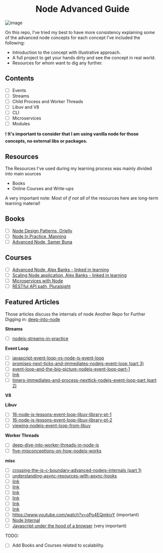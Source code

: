 <h1 align="center">Node Advanced Guide</h1>

![image](https://user-images.githubusercontent.com/42917814/172293103-e98aaf19-d5c0-4e4e-8046-a8cb41a2ff50.png)

On this repo, I've tried my best to have more consistency explaining some of the advanced node concepts
for each concept I've included the following:

- Introduction to the concept with illustrative approach.
- A full project to get your hands dirty and see the concept in real world.
- Resources for whom want to dig any further.

## Contents

- [ ] Events
- [ ] Streams
- [ ] Child Process and Worker Threads
- [ ] Libuv and V8
- [ ] CLI
- [ ] Microservices
- [ ] Modules

❗ <strong>It's important to consider that I am using vanilla node for those concepts, no external libs or packages.</strong>

## Resources

The Resources I've used during my learning process was mainly divided into main sources

- Books
- Online Courses and Write-ups

A very important note: Most of _if not all_ of the resources here are long-term learning material!

Books
------

- [ ] <a href="https://www.oreilly.com/library/view/nodejs-design-patterns/9781839214110/">Node Design Patterns, Orielly</a>
- [ ] <a href="https://www.manning.com/books/node-js-in-practice">Node In Practice, Manning</a>
- [ ] <a href="https://jscomplete.com/learn/node-beyond-basics">Advanced Node, Samer Buna</a>

Courses
------

- [ ] <a href="https://www.linkedin.com/learning/node-js-microservices">Advanced Node, Alex Banks - linked in learning</a>
- [ ] <a href="https://www.linkedin.com/learning/advanced-node-js-scaling-applications">Scaling Node application, Alex Banks - linked in learning</a>
- [ ] <a href="https://www.linkedin.com/learning/node-js-microservices">Microservices with Node</a>
- [ ] <a href="https://www.pluralsight.com/paths/working-with-rest-apis-in-javascript">RESTful API path, Pluralsight</a>

Featured Articles
------

Those articles discuss the internals of node
Another Repo for Further Digging in: <a href="https://github.com/yjhjstz/deep-into-node">deep-into-node</a>

**Streams**

- [ ] <a href="https://blog.insiderattack.net/nodejs-streams-in-practice-980b3cdf4511">nodejs-streams-in-practice</a>

**Event Loop**

- [ ] <a href="https://blog.insiderattack.net/javascript-event-loop-vs-node-js-event-loop-aea2b1b85f5c">javascript-event-loop-vs-node-js-event-loop</a>
- [ ] <a href="https://blog.insiderattack.net/promises-next-ticks-and-immediates-nodejs-event-loop-part-3-9226cbe7a6aa">promises-next-ticks-and-immediates-nodejs-event-loop (part 3)</a>
- [ ] <a href="https://blog.insiderattack.net/event-loop-and-the-big-picture-nodejs-event-loop-part-1-1cb67a182810">event-loop-and-the-big-picture-nodejs-event-loop-part-1</a>
- [ ] <a href="https://blog.insiderattack.net/handling-io-nodejs-event-loop-part-4-418062f917d1">link</a>
- [ ] <a href="https://blog.insiderattack.net/timers-immediates-and-process-nexttick-nodejs-event-loop-part-2-2c53fd511bb3">timers-immediates-and-process-nexttick-nodejs-event-loop-part (part 2)</a>

**V8**

**Libuv**

- [ ] <a href="https://soshace.com/16-node-js-lessons-event-loop-libuv-library-pt-1/">16-node-js-lessons-event-loop-libuv-library-pt-1</a>
- [ ] <a href="https://soshace.com/16-node-js-lessons-event-loop-libuv-library-pt-2/">16-node-js-lessons-event-loop-libuv-library-pt-2</a>
- [ ] <a href="https://developpaper.com/viewing-nodejs-event-loop-from-libuv/">viewing-nodejs-event-loop-from-libuv</a>

**Worker Threads**

- [ ] <a href="https://blog.insiderattack.net/deep-dive-into-worker-threads-in-node-js-e75e10546b11">deep-dive-into-worker-threads-in-node-js</a>
- [ ] <a href="https://blog.insiderattack.net/five-misconceptions-on-how-nodejs-works-edfb56f7b3a6">five-misconceptions-on-how-nodejs-works</a>

**misc**

- [ ] <a href="https://blog.insiderattack.net/crossing-the-js-c-boundary-advanced-nodejs-internals-part-1-cb52957758d8">crossing-the-js-c-boundary-advanced-nodejs-internals (part 1)</a>
- [ ] <a href="https://blog.insiderattack.net/understanding-async-resources-with-async-hooks-3416de574f30">understanding-async-resources-with-async-hooks</a>
- [ ] <a href="https://www.youtube.com/watch?v=_c51fcXRLGw">link</a>
- [ ] <a href="https://www.youtube.com/watch?v=zphcsoSJMvM">link</a>
- [ ] <a href="https://www.youtube.com/playlist?list=PLEfl6gYIDWgYmMGpQYYvc49escwlGvDUa">link</a>
- [ ] <a href="https://codingdao.com/libuv-source-analysis/pages/update/2016/04/25/tcp-io.html">link</a>
- [ ] <a href="https://www.youtube.com/watch?v=LbwUETu7Rgc&list=PLFNSe3O8DiOQwYOUXr08sfaeCWn5SbWPS&index=3">link</a>
- [ ] <a href="https://www.telerik.com/blogs/journey-of-javascript-downloading-scripts-to-execution-part-i">link</a>
- [ ] <https://www.youtube.com/watch?v=oPo4EQmkjvY> (important)
- [ ] <a href="https://www.smashingmagazine.com/2020/04/nodejs-internals/">Node Internal</a>
- [ ] <a href="https://betterprogramming.pub/javascript-internals-under-the-hood-of-a-browser-f357378cc922">Javascript under the hood of a browser</a> (very important)

TODO:

- [ ] Add Books and Courses related to scalability.
